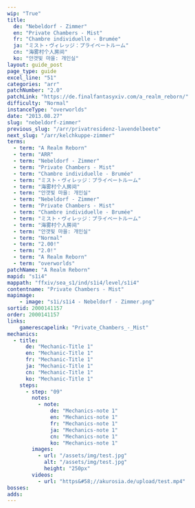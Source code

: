 ```yaml
---
wip: "True"
title:
  de: "Nebeldorf - Zimmer"
  en: "Private Chambers - Mist"
  fr: "Chambre individuelle - Brumée"
  ja: "ミスト・ヴィレッジ：プライベートルーム"
  cn: "海雾村个人房间"
  ko: "안갯빛 마을: 개인실"
layout: guide_post
page_type: guide
excel_line: "51"
categories: "arr"
patchNumber: "2.0"
patchLink: "https://de.finalfantasyxiv.com/a_realm_reborn/"
difficulty: "Normal"
instanceType: "overworlds"
date: "2013.08.27"
slug: "nebeldorf-zimmer"
previous_slug: "/arr/privatresidenz-lavendelbeete"
next_slug: "/arr/kelchkuppe-zimmer"
terms:
  - term: "A Realm Reborn"
  - term: "ARR"
  - term: "Nebeldorf - Zimmer"
  - term: "Private Chambers - Mist"
  - term: "Chambre individuelle - Brumée"
  - term: "ミスト・ヴィレッジ：プライベートルーム"
  - term: "海雾村个人房间"
  - term: "안갯빛 마을: 개인실"
  - term: "Nebeldorf - Zimmer"
  - term: "Private Chambers - Mist"
  - term: "Chambre individuelle - Brumée"
  - term: "ミスト・ヴィレッジ：プライベートルーム"
  - term: "海雾村个人房间"
  - term: "안갯빛 마을: 개인실"
  - term: "Normal"
  - term: "2.00!"
  - term: "2.0!"
  - term: "A Realm Reborn"
  - term: "overworlds"
patchName: "A Realm Reborn"
mapid: "s1i4"
mappath: "ffxiv/sea_s1/ind/s1i4/level/s1i4"
contentname: "Private Chambers - Mist"
mapimage:
    - image: "s1i/s1i4 - Nebeldorf - Zimmer.png"
sortid: 2000141157
order: 2000141157
links:
    gamerescapelink: "Private_Chambers_-_Mist"
mechanics:
  - title:
      de: "Mechanic-Title 1"
      en: "Mechanic-Title 1"
      fr: "Mechanic-Title 1"
      ja: "Mechanic-Title 1"
      cn: "Mechanic-Title 1"
      ko: "Mechanic-Title 1"
    steps:
      - step: "09"
        notes:
          - note:
              de: "Mechanics-note 1"
              en: "Mechanics-note 1"
              fr: "Mechanics-note 1"
              ja: "Mechanics-note 1"
              cn: "Mechanics-note 1"
              ko: "Mechanics-note 1"
        images:
          - url: "/assets/img/test.jpg"
            alt: "/assets/img/test.jpg"
            height: "250px"
        videos:
          - url: "https&#58;//akurosia.de/upload/test.mp4"
bosses:
adds:
---
```

